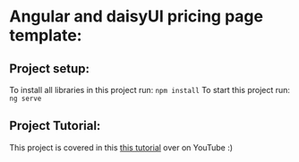 # Angular and daisyUI pricing page template:

## Project setup: 
To install all libraries in this project run: `npm install`
To start this project run: `ng serve`

## Project Tutorial:
This project is covered in this [this tutorial](https://youtu.be/Q-PPEaLl1zo) over on YouTube :)

